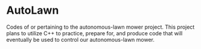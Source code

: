 # AutoLawn
Codes of or pertaining to the autonomous-lawn mower project.
This project plans to utilize C++ to practice, prepare for, and produce code that will eventually be used to control our autonomous-lawn mower.
